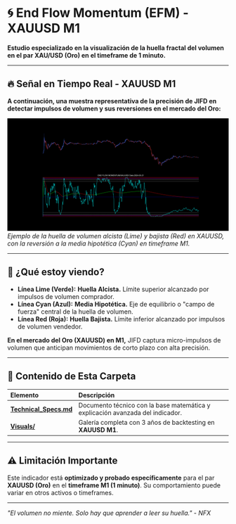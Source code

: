 # 🌀 End Flow Momentum (EFM) - XAUUSD M1

**Estudio especializado en la visualización de la huella fractal del volumen en el par XAU/USD (Oro) en el timeframe de 1 minuto.**

---

## 🔥 Señal en Tiempo Real - XAUUSD M1

**A continuación, una muestra representativa de la precisión de JIFD en detectar impulsos de volumen y sus reversiones en el mercado del Oro:**

![Señal JIFD en XAUUSD M1](./Visuals/2024-03-21.png) <!-- REPLACE "2024-03-19.png" WITH YOUR ACTUAL FILENAME -->
*Ejemplo de la huella de volumen alcista (Lime) y bajista (Red) en XAUUSD, con la reversión a la media hipotética (Cyan) en timeframe M1.*

---

## 📖 ¿Qué estoy viendo?

-   **Línea Lime (Verde):** **Huella Alcista.** Límite superior alcanzado por impulsos de volumen comprador.
-   **Línea Cyan (Azul):** **Media Hipotética.** Eje de equilibrio o "campo de fuerza" central de la huella de volumen.
-   **Línea Red (Roja):** **Huella Bajista.** Límite inferior alcanzado por impulsos de volumen vendedor.

**En el mercado del Oro (XAUUSD) en M1,** JIFD captura micro-impulsos de volumen que anticipan movimientos de corto plazo con alta precisión.

---

## 📁 Contenido de Esta Carpeta

| Elemento | Descripción |
|:---|:---|
| [**Technical_Specs.md**](./Technical_Specs.md) | Documento técnico con la base matemática y explicación avanzada del indicador. |
| [**Visuals/**](./Visuals/) | Galería completa con 3 años de backtesting en **XAUUSD M1**. |

---

## ⚠️ Limitación Importante

Este indicador está **optimizado y probado específicamente** para el par **XAUUSD (Oro)** en el **timeframe M1 (1 minuto)**. Su comportamiento puede variar en otros activos o timeframes.

---

*"El volumen no miente. Solo hay que aprender a leer su huella." - NFX*